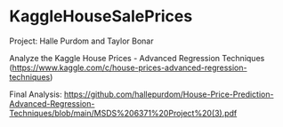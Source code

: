 # KaggleHouseSalePrices
Project: Halle Purdom and Taylor Bonar

Analyze the Kaggle House Prices - Advanced Regression Techniques (https://www.kaggle.com/c/house-prices-advanced-regression-techniques)

Final Analysis: https://github.com/hallepurdom/House-Price-Prediction-Advanced-Regression-Techniques/blob/main/MSDS%206371%20Project%20(3).pdf 
